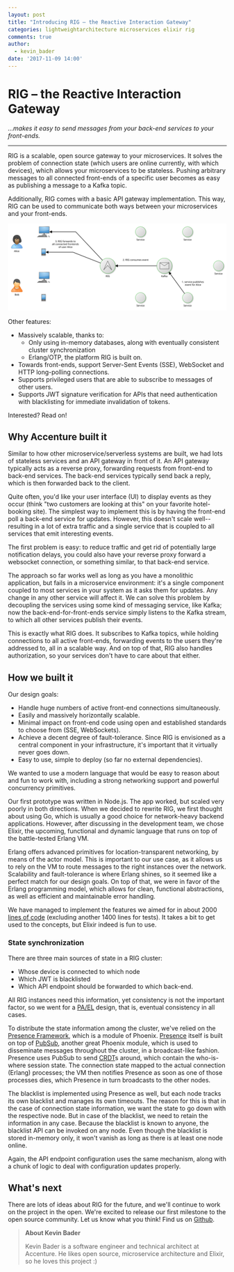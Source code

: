 ```yaml
---
layout: post
title: "Introducing RIG – the Reactive Interaction Gateway"
categories: lightweightarchitecture microservices elixir rig
comments: true
author:
  - kevin_bader
date: '2017-11-09 14:00'
---
```

# RIG – the Reactive Interaction Gateway

*...makes it easy to send messages from your back-end services to your front-ends.*

---

RIG is a scalable, open source gateway to your microservices. It solves the problem of
connection state (which users are online currently, with which devices), which allows your
microservices to be stateless. Pushing arbitrary messages to all connected front-ends of a
specific user becomes as easy as publishing a message to a Kafka topic.

Additionally, RIG comes with a basic API gateway implementation. This way, RIG can be used to
communicate both ways between your microservices and your front-ends.

![RIG Overview](/img/posts/introducing-rig/overview.svg)

Other features:

- Massively scalable, thanks to:
  - Only using in-memory databases, along with eventually consistent cluster synchronization
  - Erlang/OTP, the platform RIG is built on.
- Towards front-ends, support Server-Sent Events (SSE), WebSocket and HTTP long-polling
  connections.
- Supports privileged users that are able to subscribe to messages of other users.
- Supports JWT signature verification for APIs that need authentication with blacklisting for immediate invalidation of tokens.

Interested? Read on!

## Why Accenture built it

Similar to how other microservice/serverless systems are built, we had lots of
stateless services and an API gateway in front of it. An API gateway typically acts as
a reverse proxy, forwarding requests from front-end to back-end services. The back-end
services typically send back a reply, which is then forwarded back to the client.

Quite often, you'd like your user interface (UI) to display events as they occur (think "two customers
are looking at this" on your favorite hotel-booking site). The simplest way to
implement this is by having the front-end poll a back-end service for updates. However, this
doesn't scale well--resulting in a lot of extra traffic and a single service that is coupled to
all services that emit interesting events.

The first problem is easy: to reduce traffic and get rid of potentially large
notification delays, you could also have your reverse proxy forward a websocket
connection, or something similar, to that back-end service.

The approach so far works well as long as you have a monolithic application, but fails
in a microservice environment: it's a single component coupled to most services in
your system as it asks them for updates. Any change in any other service will affect
it. We can solve this problem by decoupling the services using some kind of messaging
service, like Kafka; now the back-end-for-front-ends service simply listens to the Kafka
stream, to which all other services publish their events.

This is exactly what RIG does. It subscribes to Kafka topics, while holding
connections to all active front-ends, forwarding events to the users they're addressed
to, all in a scalable way. And on top of that, RIG also handles authorization, so your
services don't have to care about that either.

## How we built it

Our design goals:

- Handle huge numbers of active front-end connections simultaneously.
- Easily and massively horizontally scalable.
- Minimal impact on front-end code using open and established standards to choose from
  (SSE, WebSockets).
- Achieve a decent degree of fault-tolerance. Since RIG is envisioned as a central
  component in your infrastructure, it's important that it virtually never goes down.
- Easy to use, simple to deploy (so far no external dependencies).

We wanted to use a modern language that would be easy to reason about and fun to work
with, including a strong networking support and powerful concurrency primitives.

Our first prototype was written in Node.js. The app worked, but scaled very poorly in
both directions. When we decided to rewrite RIG, we first thought about using Go,
which is usually a good choice for network-heavy backend applications. However, after
discussing in the development team, we chose Elixir, the upcoming, functional and
dynamic language that runs on top of the battle-tested Erlang VM.

Erlang offers advanced primitives for location-transparent networking, by means of the
actor model. This is important to our use case, as it allows us to rely on the VM to
route messages to the right instances over the network. Scalability and
fault-tolerance is where Erlang shines, so it seemed like a perfect match for our
design goals. On top of that, we were in favor of the Erlang programming model, which
allows for clean, functional abstractions, as well as efficient and maintainable error
handling.

We have managed to implement the features we aimed for in about 2000
[lines of code](https://github.com/AlDanial/cloc) (excluding another 1400 lines for
tests). It takes a bit to get used to the concepts, but Elixir indeed is fun to use.

### State synchronization

There are three main sources of state in a RIG cluster:

- Whose device is connected to which node
- Which JWT is blacklisted
- Which API endpoint should be forwarded to which back-end.

All RIG instances need this information, yet consistency is not the important factor,
so we went for a [PA/EL](https://en.wikipedia.org/wiki/PACELC_theorem) design, that is,
eventual consistency in all cases.

To distribute the state information among the cluster, we've relied on the [Presence
Framework](https://dockyard.com/blog/2016/03/25/what-makes-phoenix-presence-special-sneak-peek), which is a module of Phoenix. [Presence](https://hexdocs.pm/phoenix/Phoenix.Presence.html) itself is built on top of [PubSub](https://hexdocs.pm/phoenix_pubsub/Phoenix.PubSub.html),
another great Phoenix module, which is used to disseminate messages throughout the
cluster, in a broadcast-like fashion. Presence uses PubSub to send
[CRDT](https://en.wikipedia.org/wiki/Conflict-free_replicated_data_type)s around,
which contain the who-is-where session state. The connection state mapped to the
actual connection (Erlang) processes; the VM then notifies Presence as soon as one of
those processes dies, which Presence in turn broadcasts to the other nodes.

The blacklist is implemented using Presence as well, but each node tracks its own
blacklist and manages its own timeouts. The reason for this is that in the case of
connection state information, we want the state to go down with the respective node.
But in case of the blacklist, we need to retain the information in any case. Because
the blacklist is known to anyone, the blacklist API can be invoked on any node. Even
though the blacklist is stored in-memory only, it won't vanish as long as there is at
least one node online.

Again, the API endpoint configuration uses the same mechanism, along with a chunk of
logic to deal with configuration updates properly.

## What's next

There are lots of ideas about RIG for the future, and we'll continue to work on the project in the open.
We're excited to release our first milestone to the open source community.
Let us know what you think! Find us on
[Github](https://github.com/Accenture/reactive-interaction-gateway).

> **About Kevin Bader**
>
> Kevin Bader is a software engineer and technical architect at Accenture. He likes
> open source, microservice architecture and Elixir, so he loves this project :)
